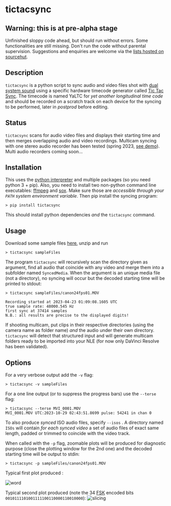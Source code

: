 # tictacsync

## Warning: this is at pre-alpha stage

Unfinished sloppy code ahead, but should run without errors. Some functionalities are still missing. Don't run the code without parental supervision. Suggestions and enquiries are welcome via the [lists hosted on sourcehut](https://sr.ht/~proflutz/TicTacSync/lists).

## Description

`tictacsync` is a python script to sync audio and video files shot
with [dual system sound](https://www.learnlightandsound.com/blog/2017/2/23/how-to-record-sound-for-video-dual-systemsync-sound)  using a specific hardware timecode generator
called [Tic Tac Sync](https://tictacsync.org). The timecode is named YaLTC for *yet
another longitudinal time code* and should be recorded on a scratch
track on each device for the syncing to be performed, later in _postprod_ before editing.

## Status

`tictacsync`  scans for audio video files and displays their starting time and then merges overlapping audio and video recordings. Multicam syncing with one stereo audio recorder has been tested (spring 2023, [see demo](https://youtu.be/pklTSTi7cqs)). Multi audio recorders coming soon... 


## Installation

This uses the [python interpreter](https://www.python.org/downloads/) and multiple packages (so you need python 3 + pip). Also, you need to install two non-python command line executables: [ffmpeg](https://windowsloop.com/install-ffmpeg-windows-10/) and [sox](https://sourceforge.net/projects/sox/files/). Make sure those are _accessible through your `PATH` system environment variable_.
Then pip install the syncing program:


   	> pip install tictacsync


This should install python dependencies _and_ the `tictacsync` command.
## Usage

Download some sample files [here](https://tictacsync.org/sampleFiles.zip), unzip and run 

    > tictacsync sampleFiles
The program `tictacsync` will recursively scan the directory given as argument, find all audio that coincide with any video and merge them into a subfolder named `SyncedMedia`. When the argument is an unique media file (not a directory), no syncing will occur but the decoded starting time will be printed to stdout:
	
	> tictacsync sampleFiles/canon24fps01.MOV

	Recording started at 2023-04-23 01:09:08.1605 UTC
	true sample rate: 48000.545 Hz
	first sync at 37414 samples
	N.B.: all results are precise to the displayed digits!

If shooting multicam, put clips in their respective directories (using the camera name as folder name) _and_ the audio under their own directory. `tictacsync` will detect that structured input and will generate multicam folders ready to be imported into your NLE (for now only DaVinci Resolve has been validated).

## Options

For a very verbose output add the `-v` flag:

    > tictacsync -v sampleFiles

For a one line output (or to suppress the progress bars) use the `--terse` flag:

	> tictacsync --terse MVI_0001.MOV 
	MVI_0001.MOV UTC:2023-10-29 02:43:51.8699 pulse: 54241 in chan 0

To also produce _synced_ ISO audio files, specify `--isos` . A directory named `ISOs` will contain _for each synced video_ a set of audio files of exact same length, padded or trimmed to coincide with the video track.


When called with the `-p` flag, zoomable plots will be produced for diagnostic purpose (close the plotting window for the 2nd one) and the decoded starting time will be output to stdin:

    > tictacsync -p sampleFiles/canon24fps01.MOV

Typical first plot produced :

![word](https://mamot.fr/system/media_attachments/files/110/279/794/002/305/269/original/0198908c6eb5c592.png)

Typical second plot produced (note the 34 [FSK](https://en.wikipedia.org/wiki/Frequency-shift_keying) encoded bits `0010111101001111100110000110010000`):
![slicing](https://mamot.fr/system/media_attachments/files/110/279/794/021/372/766/original/6ec62bb417115f52.png)


<!-- To run some tests, from top level `git cloned` dir:

    cd tictacsync ; python -m pytest
 Yes, the coverage is low. -->